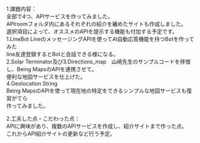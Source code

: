 1.課題内容：<br>
全部で4つ、APIサービスを作ってみました。<br>
APIroomフォルダ内にあるそれぞれの紹介を纏めたサイトも作成しました。<br>
選択項目によって、オススメのAPIを提示する機能も付加する予定です。<br>
1.LineBot LineのメッセージングAPIを使ってAI自動応答機能を持つBotを作ってみた<br>
line友達登録するとBotと会話できる様になる。<br>
2.Solar Terminator及び3.Directions_map　山崎先生のサンプルコードを拝借し、Being MapsのAPIを連携させて。<br>
便利な地図サービスを仕上げた。<br>
4.Geolocation String<br>
Being MapsのAPIを使って現在地の特定をできるシンプルな地図サービスも復習がてら<br>
作ってみました。<br>

2.工夫した点・こだわった点：<br>
APIに興味があり、複数のAPIサービスを作成し、紹介サイトまで作った点。<br>
これからAPI紹介サイトの更新など行う予定。
